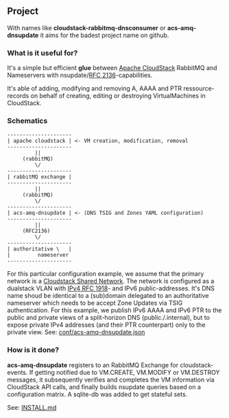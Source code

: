 ## Project

With names like **cloudstack-rabbitmq-dnsconsumer** or **acs-amq-dnsupdate** it aims for the badest project name on github.

### What is it useful for?

It's a simple but efficient **glue** between [Apache CloudStack](https://cloudstack.apache.org/) RabbitMQ and Nameservers with nsupdate/[RFC 2136](https://www.rfc-editor.org/info/rfc2136)-capabilities.

It's able of adding, modifying and removing A, AAAA and PTR ressource-records on behalf of creating, editing or destroying VirtualMachines in CloudStack.

### Schematics

```
---------------------
| apache cloudstack | <- VM creation, modification, removal
---------------------
         ||
     (rabbitMQ)
         \/
---------------------
| rabbitMQ exchange |
---------------------
         ||
     (rabbitMQ)
         \/
---------------------
| acs-amq-dnsupdate | <- (DNS TSIG and Zones YAML configuration)
---------------------
         ||
     (RFC2136)
         \/
---------------------
| authoritative \   |
|         nameserver
---------------------
```

For this particular configuration example, we assume that the primary network is a [Cloudstack Shared Network](http://docs.cloudstack.apache.org/en/latest/adminguide/networking/advanced_zone_config.html#configuring-a-shared-guest-network). The network is configured as a dualstack VLAN with [IPv4 RFC 1918](https://www.rfc-editor.org/info/rfc1918)- and IPv6 public-addresses. It's DNS name shoud be identical to a (sub)domain delegated to an authoritative nameserver which needs to be accept Zone Updates via TSIG authentication. For this example, we publish IPv6 AAAA and IPv6 PTR to the public and private views of a split-horizon DNS (public./.internal), but to expose private IPv4 addresses (and their PTR counterpart) only to the private view.
See: [conf/acs-amq-dnsupdate.json](conf/acs-amq-dnsupdate.json)

### How is it done?

**acs-amq-dnsupdate** registers to an RabbitMQ Exchange for cloudstack-events. If getting notified due to VM.CREATE, VM.MODIFY or VM.DESTROY messages, it subsequently verifies and completes the VM information via CloudStack API calls, and finally builds nsupdate queries based on a configuration matrix. A sqlite-db was added to get stateful sets.

See: [INSTALL.md](INSTALL.md)

